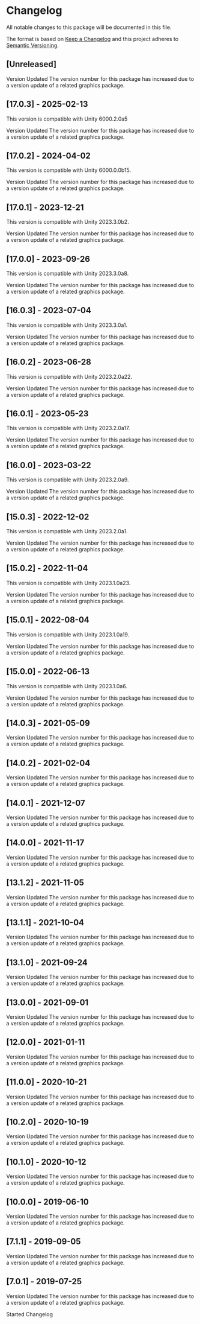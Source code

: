 # Changelog

All notable changes to this package will be documented in this file.

The format is based on [Keep a Changelog](http://keepachangelog.com/en/1.0.0/)
and this project adheres to [Semantic Versioning](http://semver.org/spec/v2.0.0.html).

## [Unreleased]

Version Updated
The version number for this package has increased due to a version update of a related graphics package.

## [17.0.3] - 2025-02-13

This version is compatible with Unity 6000.2.0a5

Version Updated
The version number for this package has increased due to a version update of a related graphics package.

## [17.0.2] - 2024-04-02

This version is compatible with Unity 6000.0.0b15.

Version Updated
The version number for this package has increased due to a version update of a related graphics package.

## [17.0.1] - 2023-12-21

This version is compatible with Unity 2023.3.0b2.

Version Updated
The version number for this package has increased due to a version update of a related graphics package.

## [17.0.0] - 2023-09-26

This version is compatible with Unity 2023.3.0a8.

Version Updated
The version number for this package has increased due to a version update of a related graphics package.

## [16.0.3] - 2023-07-04

This version is compatible with Unity 2023.3.0a1.

Version Updated
The version number for this package has increased due to a version update of a related graphics package.

## [16.0.2] - 2023-06-28

This version is compatible with Unity 2023.2.0a22.

Version Updated
The version number for this package has increased due to a version update of a related graphics package.

## [16.0.1] - 2023-05-23

This version is compatible with Unity 2023.2.0a17.

Version Updated
The version number for this package has increased due to a version update of a related graphics package.

## [16.0.0] - 2023-03-22

This version is compatible with Unity 2023.2.0a9.

Version Updated
The version number for this package has increased due to a version update of a related graphics package.

## [15.0.3] - 2022-12-02

This version is compatible with Unity 2023.2.0a1.

Version Updated
The version number for this package has increased due to a version update of a related graphics package.

## [15.0.2] - 2022-11-04

This version is compatible with Unity 2023.1.0a23.

Version Updated
The version number for this package has increased due to a version update of a related graphics package.

## [15.0.1] - 2022-08-04

This version is compatible with Unity 2023.1.0a19.

Version Updated
The version number for this package has increased due to a version update of a related graphics package.

## [15.0.0] - 2022-06-13

This version is compatible with Unity 2023.1.0a6.

Version Updated
The version number for this package has increased due to a version update of a related graphics package.

## [14.0.3] - 2021-05-09

Version Updated
The version number for this package has increased due to a version update of a related graphics package.

## [14.0.2] - 2021-02-04

Version Updated
The version number for this package has increased due to a version update of a related graphics package.

## [14.0.1] - 2021-12-07

Version Updated
The version number for this package has increased due to a version update of a related graphics package.

## [14.0.0] - 2021-11-17

Version Updated
The version number for this package has increased due to a version update of a related graphics package.

## [13.1.2] - 2021-11-05

Version Updated
The version number for this package has increased due to a version update of a related graphics package.

## [13.1.1] - 2021-10-04

Version Updated
The version number for this package has increased due to a version update of a related graphics package.

## [13.1.0] - 2021-09-24

Version Updated
The version number for this package has increased due to a version update of a related graphics package.

## [13.0.0] - 2021-09-01

Version Updated
The version number for this package has increased due to a version update of a related graphics package.

## [12.0.0] - 2021-01-11

Version Updated
The version number for this package has increased due to a version update of a related graphics package.

## [11.0.0] - 2020-10-21

Version Updated
The version number for this package has increased due to a version update of a related graphics package.

## [10.2.0] - 2020-10-19

Version Updated
The version number for this package has increased due to a version update of a related graphics package.

## [10.1.0] - 2020-10-12

Version Updated
The version number for this package has increased due to a version update of a related graphics package.

## [10.0.0] - 2019-06-10

Version Updated
The version number for this package has increased due to a version update of a related graphics package.

## [7.1.1] - 2019-09-05

Version Updated
The version number for this package has increased due to a version update of a related graphics package.

## [7.0.1] - 2019-07-25

Version Updated
The version number for this package has increased due to a version update of a related graphics package.

Started Changelog
